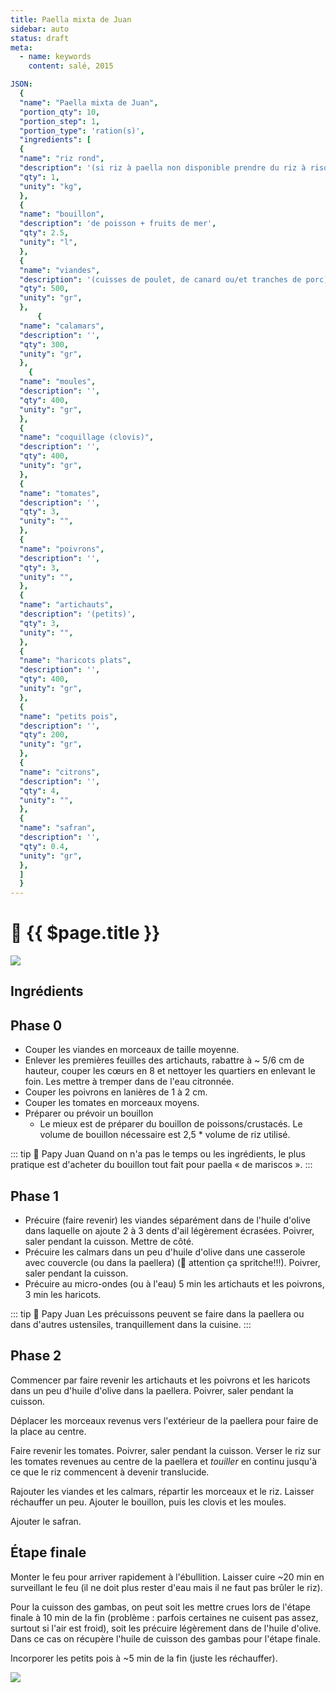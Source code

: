 ```yaml
---
title: Paella mixta de Juan
sidebar: auto
status: draft
meta:
  - name: keywords
    content: salé, 2015

JSON:
  {
  "name": "Paella mixta de Juan",
  "portion_qty": 10,
  "portion_step": 1,
  "portion_type": 'ration(s)',
  "ingredients": [
  {
  "name": "riz rond",
  "description": '(si riz à paella non disponible prendre du riz à risotto)',
  "qty": 1,
  "unity": "kg",
  },
  {
  "name": "bouillon",
  "description": 'de poisson + fruits de mer',
  "qty": 2.5,
  "unity": "l",
  },
  {
  "name": "viandes",
  "description": '(cuisses de poulet, de canard ou/et tranches de porc)',
  "qty": 500,
  "unity": "gr",
  },
      {
  "name": "calamars",
  "description": '',
  "qty": 300,
  "unity": "gr",
  },
    {
  "name": "moules",
  "description": '',
  "qty": 400,
  "unity": "gr",
  },
  {
  "name": "coquillage (clovis)",
  "description": '',
  "qty": 400,
  "unity": "gr",
  },
  {
  "name": "tomates",
  "description": '',
  "qty": 3,
  "unity": "",
  },
  {
  "name": "poivrons",
  "description": '',
  "qty": 3,
  "unity": "",
  },
  {
  "name": "artichauts",
  "description": '(petits)',
  "qty": 3,
  "unity": "",
  },
  {
  "name": "haricots plats",
  "description": '',
  "qty": 400,
  "unity": "gr",
  },
  {
  "name": "petits pois",
  "description": '',
  "qty": 200,
  "unity": "gr",
  },
  {
  "name": "citrons",
  "description": '',
  "qty": 4,
  "unity": "",
  },
  {
  "name": "safran",
  "description": '',
  "qty": 0.4,
  "unity": "gr",
  },
  ]
  }
---
```

# 🥘 {{ $page.title }}

![](https://i.imgur.com/DbKbJeC.jpg)

## Ingrédients

<recipePortion :recette="$page.frontmatter.JSON" />

## Phase 0

- Couper les viandes en morceaux de taille moyenne.
- Enlever les premières feuilles des artichauts, rabattre à ~ 5/6 cm de hauteur, couper les cœurs en 8 et nettoyer les quartiers en enlevant le foin. Les mettre à tremper dans de l'eau citronnée.
- Couper les poivrons en lanières de 1 à 2 cm.
- Couper les tomates en morceaux moyens.
- Préparer ou prévoir un bouillon
  - Le mieux est de préparer du bouillon de poissons/crustacés. Le volume de bouillon nécessaire est 2,5 * volume de riz utilisé. 

::: tip 👴 Papy Juan
Quand on n'a pas le temps ou les ingrédients, le plus pratique est d'acheter du bouillon tout fait pour paella « de mariscos ».
:::

## Phase 1

- Précuire (faire revenir) les viandes séparément dans de l'huile d'olive dans laquelle on ajoute 2 à 3 dents d'ail légèrement écrasées. Poivrer, saler pendant la cuisson. Mettre de côté.
- Précuire les calmars dans un peu d'huile d'olive dans une casserole avec couvercle (ou dans la paellera) (👴 attention ça spritche!!!). Poivrer, saler pendant la cuisson.
- Précuire au micro-ondes (ou à l'eau) 5 min les artichauts et les poivrons, 3 min les haricots.

::: tip 👴 Papy Juan
Les précuissons peuvent se faire dans la paellera ou dans d'autres ustensiles, tranquillement dans la cuisine.
:::

## Phase 2

Commencer par faire revenir les artichauts et les poivrons et les haricots dans un peu d'huile d'olive dans la paellera. Poivrer, saler pendant la cuisson.

Déplacer les morceaux revenus vers l'extérieur de la paellera pour faire de la place au centre.

Faire revenir les tomates. Poivrer, saler pendant la cuisson.
Verser le riz sur les tomates revenues au centre de la paellera et *touiller* en continu jusqu'à ce que le riz commencent à devenir translucide.

Rajouter les viandes et les calmars, répartir les morceaux et le riz. Laisser réchauffer un peu. Ajouter le bouillon, puis les clovis et les moules.

Ajouter le safran.

## Étape finale

Monter le feu pour arriver rapidement à l'ébullition.
Laisser cuire ~20 min en surveillant le feu (il ne doit plus rester d'eau mais il ne faut pas brûler le riz).

Pour la cuisson des gambas, on peut soit les mettre crues lors de l'étape finale à 10 min de la fin (problème : parfois certaines ne cuisent pas assez, surtout si l'air est froid), soit les précuire légèrement dans de l'huile d'olive. Dans ce cas on récupère l'huile de cuisson des gambas pour l'étape finale.

Incorporer les petits pois à ~5 min de la fin (juste les réchauffer).

![](https://i.imgur.com/aXOdcfL.jpg)
